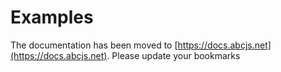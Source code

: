 # Examples

The documentation has been moved to [https://docs.abcjs.net](https://docs.abcjs.net). Please update your bookmarks
